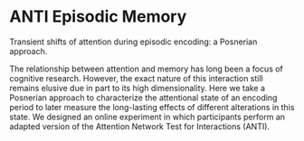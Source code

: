 # ANTI Episodic Memory

Transient shifts of attention during episodic encoding: a Posnerian approach. 

The relationship between attention and memory has long been a focus of cognitive research. However, the exact nature of this interaction still remains elusive due in part to its high dimensionality. Here we take a Posnerian approach to characterize the attentional state of an encoding period to later measure the long-lasting effects of different alterations in this state. We designed an online experiment in which participants perform an adapted version of the Attention Network Test for Interactions (ANTI).
